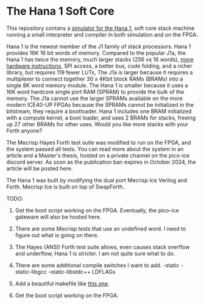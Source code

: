 # The Hana 1 Soft Core

This repository contans a [simulator for the Hana 1](./simulator), 
soft core stack machine running a small interpreter and compiler
in both simulation and on the FPGA. 

Hana 1 is the newest member of the J1 family of stack processors. Hana
1 provides 16K 16 bit words of memory.  Compared to the popular J1a,
the Hana 1 has twice the memory, much larger stacks (256 vs 16 words),
[more hardware
instructions](https://mecrisp-ice.readthedocs.io/en/latest/instruction-set.html),
SPI access, a better bus, code folding, and a richer library, but
requires 119 fewer LUTs, The J1a is larger because it requires a
multiplexer to connect together 30 x 4Kbit block RAMs (BRAMs) into a
single 8K word memory module.  The Hana 1 is smaller because it uses a
16K word hardcore single port RAM (SPRAM) to provide the bulk of the
memory. The J1a cannot use the larger SPRAMs available on the more
modern ICE40-UP FPGAs because the SPRAMs cannot be initialized in the
bitstream, they require a bootloader.  Hana 1 includes one BRAM
initialized with a compute kernel, a boot loader, and uses 2 BRAMs for
stacks, freeing up 27 other BRAMs for other uses.
Would you like more stacks with your Forth anyone?

The Mecrisp Hayes Forth test suite was modified to run on the FPGA,
and the system passed all tests.  You can read more about the system
in an article and a Master's thesis, hosted on a private channel on
the pico-ice discord server.  As soon as the publication ban expires
in October 2024, the article will be posted here.

The Hana 1 was built by modifying the dual port Mecrisp Ice Verilog
and Forth.  Mecrisp Ice is built on top of SwapForth.

TODO:

1. Get the boot script working on the FPGA.  Eventually, the pico-ice gateware will also be hosted here.

2. There are some Mecrisp tests that use an undefined word. I need to figure out what is going on there.

3. The Hayes (ANSI) Forth test suite allows, even causes stack overflow and underflow, Hana 1 is stricter. I am not quite sure what to do.

4. There are some additional compile switches I want to add.
   -static -static-libgcc -static-libstdc++ LDFLAGs

5. Add a beautiful makefile like [this one](https://github.com/XarkLabs/upduino-example/blob/master/Makefile#L147-L153).

6. Get the boot script working on the FPGA. 

